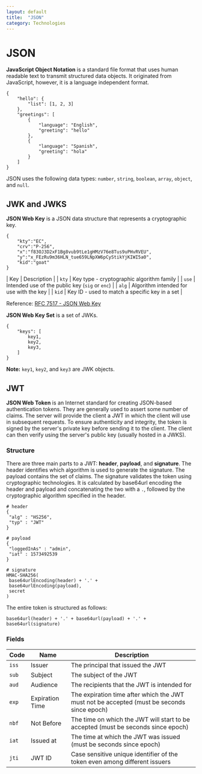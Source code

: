 ```yaml
---
layout: default
title:  "JSON"
category: Technologies
---
```


# JSON
**JavaScript Object Notation** is a standard file format that uses human
readable text to transmit structured data objects. It originated from
JavaScript, however, it is a language independent format.

```
{
    "hello": {
        "list": [1, 2, 3]
    },
    "greetings": [
        {
            "language": "English",
            "greeting": "hello"
        },
        {
            "language": "Spanish",
            "greeting": "hola"
        }
    ]
}
```

JSON uses the following data types: `number`, `string`, `boolean`,
`array`, `object`, and `null`.

## JWK and JWKS
**JSON Web Key** is a JSON data structure that represents a cryptographic key.

```
{
    "kty":"EC",
    "crv":"P-256",
    "x":"f83OJ3D2xF1Bg8vub9tLe1gHMzV76e8Tus9uPHvRVEU",
    "y":"x_FEzRu9m36HLN_tue659LNpXW6pCyStikYjKIWI5a0",
    "kid":"goat"
}
```

| Key | Description |
| `kty` | Key type - cryptographic algorithm family |
| `use` | Intended use of the public key (`sig` or `enc`) |
| `alg` | Algorithm intended for use with the key |
| `kid` | Key ID  - used to match a specific key in a set |

Reference: [RFC 7517 - JSON Web Key](https://tools.ietf.org/html/rfc7517)

**JSON Web Key Set** is a set of JWKs.

```
{
    "keys": [
        key1,
        key2,
        key3,
    ]
}
```

**Note:** `key1`, `key2`, and `key3` are JWK objects.

## JWT
**JSON Web Token** is an Internet standard for creating JSON-based
authentication tokens. They are generally used to assert some number
of claims.  The server will provide the client a JWT in which the
client will use in subsequent requests. To ensure authenticity and integrity,
the token is signed by the server's private key before sending it to the client.
The client can then verify using the server's public key (usually hosted in a JWKS).

### Structure
There are three main parts to a JWT: **header**, **payload**, and
**signature**. The header identifies which algorithm is used to
generate the signature. The payload contains the set of claims. The
signature validates the token using cryptographic technologies. It
is calculated by base64url encoding the header and payload and
concatenating the two with a `.`, followed by the cryptographic
algorithm specified in the header.

```
# header
{
 "alg" : "HS256",
 "typ" : "JWT"
}

# payload
{
 "loggedInAs" : "admin",
 "iat" : 1573492539
}

# signature
HMAC-SHA256(
 base64urlEncoding(header) + '.' +
 base64urlEncoding(payload),
 secret
)
```

The entire token is structured as follows:
```
base64url(header) + '.' + base64url(payload) + '.' + base64url(signature)
```

### Fields

| Code | Name | Description |
| ---- | ---- | ----------- |
| `iss` | Issuer | The principal that issued the JWT |
| `sub` | Subject | The subject of the JWT |
| `aud` | Audience | The recipients that the JWT is intended for |
| `exp` | Expiration Time | The expiration time after which the JWT must not be accepted (must be seconds since epoch) |
| `nbf` | Not Before | The time on which the JWT will start to be accepted (must be seconds since epoch) |
| `iat` | Issued at | The time at which the JWT was issued (must be seconds since epoch) |
| `jti` | JWT ID | Case sensitive unique identifier of the token even among different issuers |
